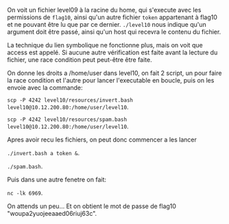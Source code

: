 On voit un fichier level09 à la racine du home, qui s'execute avec les permissions de `flag10`, ainsi qu'un autre fichier `token` appartenant à flag10 et ne pouvant être lu que par ce dernier.
`./level10` nous indique qu'un argument doit être passé, ainsi qu'un host qui recevra le contenu du fichier.

La technique du lien symbolique ne fonctionne plus, mais on voit que access est appelé. Si aucune autre vérification est faite avant la lecture du fichier, une race condition peut peut-être être faite.

On donne les droits a /home/user dans level10, on fait 2 script, un pour faire la race condition et l'autre pour lancer l'executable en boucle, puis on les envoie avec la commande:

`scp -P 4242 level10/resources/invert.bash level10@10.12.200.80:/home/user/level10`.

`scp -P 4242 level10/resources/spam.bash level10@10.12.200.80:/home/user/level10`.

Apres avoir recu les fichiers, on peut donc commencer a les lancer

`./invert.bash a token &`.

`./spam.bash`.

Puis dans une autre fenetre on fait:

`nc -lk 6969`.

On attends un peu...
Et on obtient le mot de passe de flag10 "woupa2yuojeeaaed06riuj63c".
